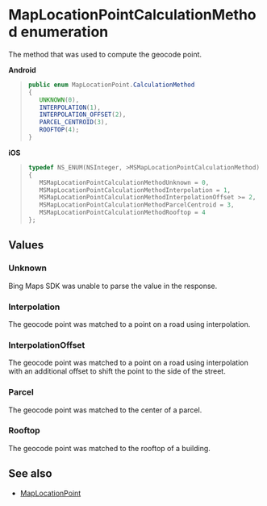 # MapLocationPointCalculationMethod enumeration

The method that was used to compute the geocode point.

**Android**

>```java
>public enum MapLocationPoint.CalculationMethod
>{
>    UNKNOWN(0),
>    INTERPOLATION(1),
>    INTERPOLATION_OFFSET(2),
>    PARCEL_CENTROID(3),
>    ROOFTOP(4);
>}
>```

**iOS**

>```objectivec
>typedef NS_ENUM(NSInteger, >MSMapLocationPointCalculationMethod)
>{
>    MSMapLocationPointCalculationMethodUnknown = 0,
>    MSMapLocationPointCalculationMethodInterpolation = 1,
>    MSMapLocationPointCalculationMethodInterpolationOffset >= 2,
>    MSMapLocationPointCalculationMethodParcelCentroid = 3,
>    MSMapLocationPointCalculationMethodRooftop = 4
>};
>```

## Values

### Unknown

Bing Maps SDK was unable to parse the value in the response.

### Interpolation

The geocode point was matched to a point on a road using interpolation.

### InterpolationOffset

The geocode point was matched to a point on a road using interpolation with an additional offset to shift the point to the side of the street.

### Parcel

The geocode point was matched to the center of a parcel.

### Rooftop

The geocode point was matched to the rooftop of a building.

## See also

* [MapLocationPoint](MapLocationPoint-class.md)

